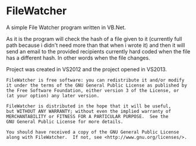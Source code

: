 # FileWatcher
A simple File Watcher program written in VB.Net. 

As it is the program will check the hash of a file given to it (currently full path because i didn't need more than that when i wrote it) and then it will send an email to the provided recipients currently hard coded when the file has a different hash. In other words when the file changes.

Project was created in VS2012 and the project opened in VS2013.

    FileWatcher is free software: you can redistribute it and/or modify
    it under the terms of the GNU General Public License as published by
    the Free Software Foundation, either version 3 of the License, or
    (at your option) any later version.

    FileWatcher is distributed in the hope that it will be useful,
    but WITHOUT ANY WARRANTY; without even the implied warranty of
    MERCHANTABILITY or FITNESS FOR A PARTICULAR PURPOSE.  See the
    GNU General Public License for more details.

    You should have received a copy of the GNU General Public License
    along with FileWatcher.  If not, see <http://www.gnu.org/licenses/>.
